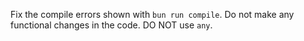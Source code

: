 Fix the compile errors shown with `bun run compile`. Do not make any functional changes in the code. DO NOT use `any`.